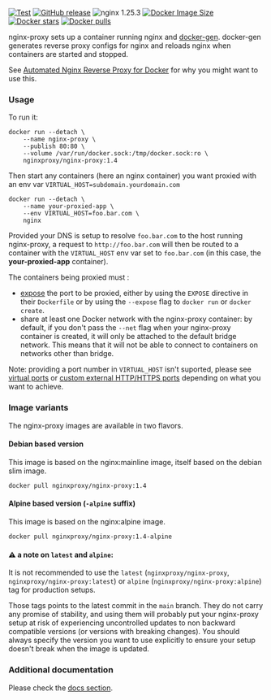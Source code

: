 [![Test](https://github.com/nginx-proxy/nginx-proxy/actions/workflows/test.yml/badge.svg)](https://github.com/nginx-proxy/nginx-proxy/actions/workflows/test.yml)
[![GitHub release](https://img.shields.io/github/v/release/nginx-proxy/nginx-proxy)](https://github.com/nginx-proxy/nginx-proxy/releases)
![nginx 1.25.3](https://img.shields.io/badge/nginx-1.25.3-brightgreen.svg)
[![Docker Image Size](https://img.shields.io/docker/image-size/nginxproxy/nginx-proxy?sort=semver)](https://hub.docker.com/r/nginxproxy/nginx-proxy "Click to view the image on Docker Hub")
[![Docker stars](https://img.shields.io/docker/stars/nginxproxy/nginx-proxy.svg)](https://hub.docker.com/r/nginxproxy/nginx-proxy "DockerHub")
[![Docker pulls](https://img.shields.io/docker/pulls/nginxproxy/nginx-proxy.svg)](https://hub.docker.com/r/nginxproxy/nginx-proxy "DockerHub")

nginx-proxy sets up a container running nginx and [docker-gen](https://github.com/nginx-proxy/docker-gen). docker-gen generates reverse proxy configs for nginx and reloads nginx when containers are started and stopped.

See [Automated Nginx Reverse Proxy for Docker](http://jasonwilder.com/blog/2014/03/25/automated-nginx-reverse-proxy-for-docker/) for why you might want to use this.

### Usage

To run it:

```console
docker run --detach \
    --name nginx-proxy \
    --publish 80:80 \
    --volume /var/run/docker.sock:/tmp/docker.sock:ro \
    nginxproxy/nginx-proxy:1.4
```

Then start any containers (here an nginx container) you want proxied with an env var `VIRTUAL_HOST=subdomain.yourdomain.com`

```console
docker run --detach \
    --name your-proxied-app \
    --env VIRTUAL_HOST=foo.bar.com \
    nginx
```

Provided your DNS is setup to resolve `foo.bar.com` to the host running nginx-proxy, a request to `http://foo.bar.com` will then be routed to a container with the `VIRTUAL_HOST` env var set to `foo.bar.com` (in this case, the **your-proxied-app** container).

The containers being proxied must :

- [expose](https://docs.docker.com/engine/reference/run/#expose-incoming-ports) the port to be proxied, either by using the `EXPOSE` directive in their `Dockerfile` or by using the `--expose` flag to `docker run` or `docker create`.
- share at least one Docker network with the nginx-proxy container: by default, if you don't pass the `--net` flag when your nginx-proxy container is created, it will only be attached to the default bridge network. This means that it will not be able to connect to containers on networks other than bridge.

Note: providing a port number in `VIRTUAL_HOST` isn't suported, please see [virtual ports](https://github.com/nginx-proxy/nginx-proxy/tree/main/docs#virtual-ports) or [custom external HTTP/HTTPS ports](https://github.com/nginx-proxy/nginx-proxy/tree/main/docs#custom-external-httphttps-ports) depending on what you want to achieve.

### Image variants

The nginx-proxy images are available in two flavors.

#### Debian based version

This image is based on the nginx:mainline image, itself based on the debian slim image.

```console
docker pull nginxproxy/nginx-proxy:1.4
```

#### Alpine based version (`-alpine` suffix)

This image is based on the nginx:alpine image.

```console
docker pull nginxproxy/nginx-proxy:1.4-alpine
```

#### :warning: a note on `latest` and `alpine`:

It is not recommended to use the `latest` (`nginxproxy/nginx-proxy`, `nginxproxy/nginx-proxy:latest`) or `alpine` (`nginxproxy/nginx-proxy:alpine`) tag for production setups.

Those tags points to the latest commit in the `main` branch. They do not carry any promise of stability, and using them will probably put your nginx-proxy setup at risk of experiencing uncontrolled updates to non backward compatible versions (or versions with breaking changes). You should always specify the version you want to use explicitly to ensure your setup doesn't break when the image is updated.

### Additional documentation

Please check the [docs section](https://github.com/nginx-proxy/nginx-proxy/tree/main/docs).
